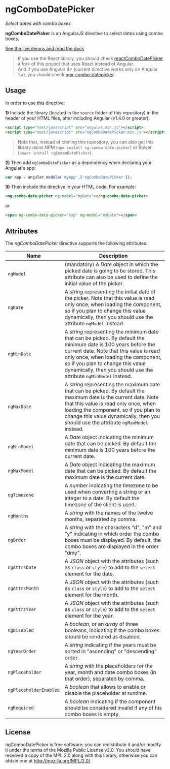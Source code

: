 ngComboDatePicker
=================

_Select dates with combo boxes_

**ngComboDatePicker** is an AngularJS directive to select dates using combo boxes.

[See the live demos and read the docs](http://jfmdev.github.io/ngComboDatePicker/ "ngComboDatePicker - Live demos and docs")

> If you use the React library, you should check [reactComboDatePicker](https://github.com/jfmdev/reactComboDatePicker), a fork of this project that uses React instead of Angular.  
> And if you use Angular 4+ (current directive works only on Angular 1.x), you should check [ngx-combo-datepicker](https://github.com/katafractari/ngx-combo-datepicker).

Usage
-----

In order to use this directive:

**1)** Include the library (located in the `source` folder of this repository) in the header of your HTML files, after including Angular (v1.4.0 or greater):

```html
<script type="text/javascript" src="angular.min.js"></script>
<script type="text/javascript" src="ngComboDatePicker.min.js"></script>
```

> Note that, instead of cloning this repository, you can also get this library usins NPM (`npm install ng-combo-date-picker`) or Bower (`bower install ngComboDatePicker`).

**2)** Then add `ngComboDatePicker` as a dependency when declaring your Angular's app:

```javascript
var app = angular.module('myApp',['ngComboDatePicker']);
```

**3)** Then include the directive in your HTML code. For example:

```html
<ng-combo-date-picker ng-model="myDate"></ng-combo-date-picker>
```

or

```html
<span ng-combo-date-picker="exp" ng-model="myDate"></span>
```

Attributes
----------

The _ngComboDatePicker_ directive supports the following attributes:

Name | Description
------------- | ----
`ngModel`  | (mandatory) A _Date_ object in which the picked date is going to be stored. This attribute can also be used to define the initial value of the picker.
`ngDate`  | A _string_ representing the initial date of the picker. Note that this value is read only once, when loading the component, so if you plan to change this value dynamically, then you should use the attribute `ngModel` instead.
`ngMinDate`  | A _string_ representing the minimum date that can be picked. By default the minimum date is 100 years before the current date. Note that this value is read only once, when loading the component, so if you plan to change this value dynamically, then you should use the attribute `ngMinModel` instead.
`ngMaxDate`  | A _string_ representing the maximum date that can be picked. By default the maximum date is the current date. Note that this value is read only once, when loading the component, so if you plan to change this value dynamically, then you should use the attribute `ngMaxModel` instead.
`ngMinModel`  | A _Date_ object indicating the minimum date that can be picked. By default the minimum date is 100 years before the current date.
`ngMaxModel`  | A _Date_ object indicating the maximum date that can be picked. By default the maximum date is the current date.
`ngTimezone`  | A _number_ indicating the timezone to be used when converting a string or an integer to a date. By default the timezone of the client is used. 
`ngMonths`  | A _string_ with the names of the twelve months, separated by comma. 
`ngOrder`  | A _string_ with the characters "d", "m" and "y" indicating in which order the combo boxes must be displayed. By default, the combo boxes are displayed in the order "dmy".
`ngAttrsDate`  | A _JSON_ object with the attributes (such as `class` or `style`) to add to the `select` element for the date. 
`ngAttrsMonth`  | A _JSON_ object with the attributes (such as `class` or `style`) to add to the `select` element for the month. 
`ngAttrsYear`  | A _JSON_ object with the attributes (such as `class` or `style`) to add to the `select` element for the year. 
`ngDisabled`  | A _boolean_, or an _array_ of three booleans, indicating if the combo boxes should be rendered as disabled. 
`ngYearOrder`  | A _string_ indicating if the years must be sorted in "ascending" or "descending" order. 
`ngPlaceholder`  | A _string_ with the placeholders for the year, month and date combo boxes (in that order), separated by comma. 
`ngPlaceholderEnabled`  | A _boolean_ that allows to enable or disable the placeholder at runtime. 
`ngRequired`  | A _boolean_ indicating if the component should be considered invalid if any of his combo boxes is empty. 

License
-------

ngComboDatePicker is free software; you can redistribute it and/or
modify it under the terms of the Mozilla Public
License v2.0. You should have received a copy of the MPL 2.0 along with this library, otherwise you can obtain one at <http://mozilla.org/MPL/2.0/>.
